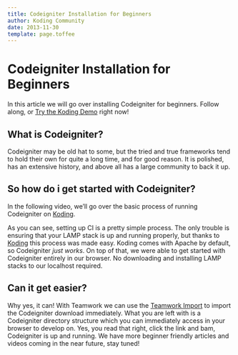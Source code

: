 ```yaml
---
title: Codeigniter Installation for Beginners
author: Koding Community
date: 2013-11-30
template: page.toffee
---
```


# Codeigniter Installation for Beginners

In this article we will go over installing Codeigniter for beginners. Follow along, or [Try the Koding Demo](https://koding.com/Develop/Teamwork?import=http://tinyurl.com/nvq35q2) right now! 

## What is Codeigniter?

Codeigniter may be old hat to some, but the tried and true frameworks tend to hold their own for quite a long time, and for good reason. It is polished, has an extensive history, and above all has a large community to back it up. 

## So how do i get started with Codeigniter?

In the following video, we’ll go over the basic process of running Codeigniter on [Koding](https://koding.com). 

As you can see, setting up CI is a pretty simple process. The only trouble is ensuring that your LAMP stack is up and running properly, but thanks to [Koding](https://koding.com) this process was made easy. Koding comes with Apache by default, so Codeigniter _just works_. On top of that, we were able to get started with Codeigniter entirely in our browser. No downloading and installing LAMP stacks to our localhost required. 

## Can it get easier?

Why yes, it can! With Teamwork we can use the [Teamwork Import](https://koding.com/Develop/Teamwork?import=http://tinyurl.com/nvq35q2) to import the Codeigniter download immediately. What you are left with is a Codeigniter directory structure which you can immediately access in your browser to develop on. Yes, you read that right, click the link and bam, Codeigniter is up and running. We have more beginner friendly articles and videos coming in the near future, stay tuned!
